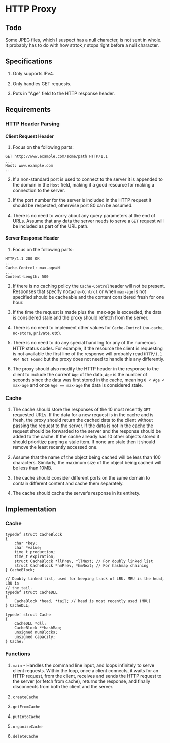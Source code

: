 # HTTP Proxy

## Todo

Some JPEG files, which I suspect has a null character, is not sent in whole. It
probably has to do with how strtok_r stops right before a null character.

## Specifications

1. Only supports IPv4.

2. Only handles GET requests.

3. Puts in "Age" field to the HTTP response header.

## Requirements

### HTTP Header Parsing

#### Client Request Header

1. Focus on the following parts:
```
GET http://www.example.com/some/path HTTP/1.1
...
Host: www.example.com
...
```

2. If a non-standard port is used to connect to the server it is appended
to the domain in the ​`Host` field, making it a good resource for making a
connection to the server.

3. If the port number for the server is included in the HTTP request it
should be respected, otherwise port 80 can be assumed.

4. There is no need to worry about any query parameters at the end of URLs. 
Assume that any data the server needs to serve a `GET` request will be included 
as part of the URL path.

#### Server Response Header

1. Focus on the following parts:
```
HTTP/1.1 200 OK
...
Cache-Control: max-age=N
...
Content-Length: 500
```

2. If there is no caching policy the `Cache-Control`​ header will not be present.
Responses that specify no ​`Cache-Control`​ or when `max-age`​ is not specified
should be cacheable and the content considered fresh for one hour.

3. If the time the request is made plus the ​ max-age​ is exceeded, the data is
considered stale and the proxy should refetch from the server.

4. There is no need to implement other values for `Cache-Control`​ (`no-cache`​,
​`no-store​`, ​`private​`, etc​).

5. There is no need to do any special handling for any of the numerous
HTTP status codes. For example, if the resource the client is requesting is not
available the first line of the response will probably read
`HTTP/1.1 404 Not Found`​ but the proxy does not need to handle this any
differently.

6. The proxy should also modify the HTTP header in the response to the client to
include the current ​`Age`​ of the data, `Age`​ is the number of seconds since the
data was first stored in the cache, meaning ​`0 < Age < max-age​` and once
`Age == max-age` ​the data is considered stale.

### Cache

1. The cache should store the responses of the 10 most recently `GET` requested
URLs. If the data for a new request is in the cache and is fresh, the proxy
should return the cached data to the client without passing the request to the
server. If the data is not in the cache the request should be forwarded to the
server and the response should be added to the cache. If the cache already has
10 other objects stored it should prioritize purging a stale item. If none are
stale then it should remove the least recently accessed one.

2. Assume that the name of the object being cached will be less than 100
characters. Similarly, the maximum size of the object being cached will be less
than 10MB.

3. The cache should consider different ports on the same domain to contain
different content and cache them separately.

4. The cache should cache the server’s response in its entirety.

## Implementation

### Cache

```
typedef struct CacheBlock
{
    char *key;
    char *value;
    time_t production;
    time_t expiration;
    struct CacheBlock *llPrev, *llNext; // For doubly linked list
    struct CacheBlock *hmPrev, *hmNext; // For hashmap chaining
} CacheBlock;

// Doubly linked list, used for keeping track of LRU. MRU is the head, LRU is
// the tail.
typedef struct CacheDLL
{
    CacheBlock *head, *tail; // head is most recently used (MRU)
} CacheDLL;

typedef struct Cache
{
    CacheDLL *dll;
    CacheBlock **hashMap;
    unsigned numBlocks;
    unsigned capacity;
} Cache;
```

### Functions

1. `main` - Handles the command line input, and loops infinitely to serve client
requests. Within the loop, once a client connects, it waits for an HTTP request,
from the client, receives and sends the HTTP request to the server (or fetch 
from cache), returns the response, and finally disconnects from both the client
and the server.

2. `createCache`

3. `getFromCache`

4. `putIntoCache`

5. `organizeCache`

6. `deleteCache`